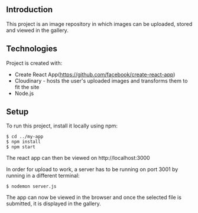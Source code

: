 ## Introduction
This project is an image repository in which images can be uploaded, stored and viewed in the gallery.


## Technologies
Project is created with:
* Create React App(https://github.com/facebook/create-react-app)
* Cloudinary  - hosts the user's uploaded images and transforms them to fit the site
* Node.js

## Setup
To run this project, install it locally using npm:

```
$ cd ../my-app
$ npm install
$ npm start
```
The react app can then be viewed on http://localhost:3000

In order for upload to work, a server has to be running on port 3001 by running in a different terminal:

```
$ nodemon server.js
```
The app can now be viewed in the browser and once the selected file is submitted, it is displayed in the gallery.
